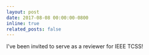 ```yaml
---
layout: post
date: 2017-08-08 00:00:00-0800
inline: true
related_posts: false
---
```


I've been invited to serve as a reviewer for IEEE TCSS!
